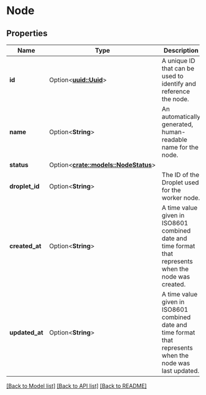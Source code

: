 # Node

## Properties

Name | Type | Description | Notes
------------ | ------------- | ------------- | -------------
**id** | Option<[**uuid::Uuid**](uuid::Uuid.md)> | A unique ID that can be used to identify and reference the node. | [optional]
**name** | Option<**String**> | An automatically generated, human-readable name for the node. | [optional]
**status** | Option<[**crate::models::NodeStatus**](node_status.md)> |  | [optional]
**droplet_id** | Option<**String**> | The ID of the Droplet used for the worker node. | [optional]
**created_at** | Option<**String**> | A time value given in ISO8601 combined date and time format that represents when the node was created. | [optional]
**updated_at** | Option<**String**> | A time value given in ISO8601 combined date and time format that represents when the node was last updated. | [optional]

[[Back to Model list]](../README.md#documentation-for-models) [[Back to API list]](../README.md#documentation-for-api-endpoints) [[Back to README]](../README.md)


